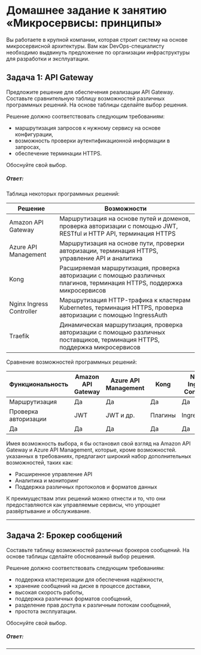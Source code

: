 
# Домашнее задание к занятию «Микросервисы: принципы»

Вы работаете в крупной компании, которая строит систему на основе микросервисной архитектуры.
Вам как DevOps-специалисту необходимо выдвинуть предложение по организации инфраструктуры для разработки и эксплуатации.

## Задача 1: API Gateway 

Предложите решение для обеспечения реализации API Gateway. Составьте сравнительную таблицу возможностей различных программных решений. На основе таблицы сделайте выбор решения.

Решение должно соответствовать следующим требованиям:
- маршрутизация запросов к нужному сервису на основе конфигурации,
- возможность проверки аутентификационной информации в запросах,
- обеспечение терминации HTTPS.

Обоснуйте свой выбор.

##### Ответ:

Таблица некоторых программных решений:

| Решение | Возможности |
| ------- | ----------- |
| Amazon API Gateway | Маршрутизация на основе путей и доменов, проверка авторизации с помощью JWТ, RESTful и НТТР API, терминация НТТРS |
| Azure API Management | Маршрутизация  на основе пути, проверки авторизации, терминация НТТРS, управление API и аналитика |
| Kong | Расширяемая маршрутизация, проверка авторизации с помощью различных плагинов, терминация НТТРS, поддержка микросервисов |
| Nginx Ingress Controller | Маршрутизация НТТР-трафика к кластерам Kubernetes, терминация  НТТРS, проверка авторизации с помощью IngressAuth |
| Тraefik | Динамическая  маршрутизация, проверка авторизации с помощью различных поставщиков, терминация НТТРS, поддержка микросервисов |

Сравнение возможностей программных решений:

| Функциональность | Amazon API Gateway | Azure API Management | Kong | Nginx Ingress Controller | Тraefik |
| ---------------- | ------------------ | -------------------- | ---- | ------------------------ | ------- |
| Маршрутизация | Да | Да | Да | Да | Да |
| Проверка авторизации | JWТ | JWТ и др. | Плагины | IngressAuth | Различные поставщики |
| Да | Да | Да | Да | Да | Да |

Имея возможность выбора, я бы остановил свой взгляд на Amazon API Gateway и Azure API Management, которые, кроме возможностей. указанных в требованиях, предлагают широкий набор дополнительных возможностей, таких как:
- Расширенное управление API
- Аналитика и мониторинг
- Поддержка различных протоколов и форматов данных

К преимуществам этих решений можно отнести и то, что они предоставляются как управляемые сервисы, что упрощает развёртывание и обслуживание.  


---

## Задача 2: Брокер сообщений

Составьте таблицу возможностей различных брокеров сообщений. На основе таблицы сделайте обоснованный выбор решения.

Решение должно соответствовать следующим требованиям:
- поддержка кластеризации для обеспечения надёжности,
- хранение сообщений на диске в процессе доставки,
- высокая скорость работы,
- поддержка различных форматов сообщений,
- разделение прав доступа к различным потокам сообщений,
- простота эксплуатации.

Обоснуйте свой выбор.

##### Ответ:

---
